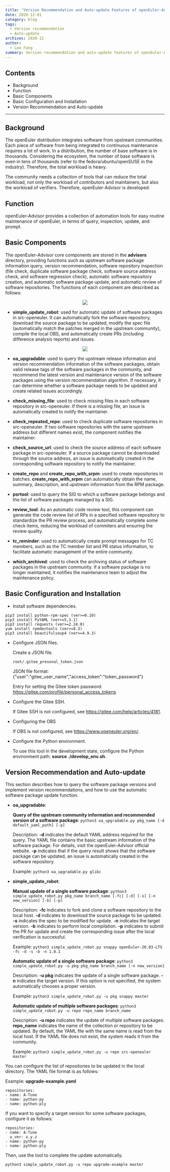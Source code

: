 ```yaml
---
title: 'Version Recommendation and Auto-update Features of openEuler-Advisor'
date: 2020-12-01
category: blog
tags:
  - Version recommendation
  - Auto-update
archives: 2020-12
author:
  - Leo Fang
summary: Version recommendation and auto-update features of openEuler-Advisor
---
```


## Contents

- Background
- Function
- Basic Components
- Basic Configuration and Installation
- Version Recommendation and Auto-update

---

## Background

The openEuler distribution integrates software from upstream communities. Each piece of software from being integrated to continuous maintenance requires a lot of work. In a distribution, the number of base software is in thousands. Considering the ecosystem, the number of base software is even in tens of thousands (refer to the fedora/ubuntu/openSUSE in the industry). Therefore, the total workload is heavy.

The community needs a collection of tools that can reduce the total workload, not only the workload of contributors and maintainers, but also the workload of verifiers. Therefore, openEuler-Advisor is developed.

## Function

openEuler-Advisor provides a collection of automation tools for easy routine maintenance of openEuler, in terms of query, inspection, update, and prompt.

## Basic Components

The openEuler-Advisor core components are stored in the **advisors** directory, providing functions such as upstream software package information query, version recommendation, software repository inspection (file check, duplicate software package check, software source address check, and software regression check), automatic software repository creation, and automatic software package update, and automatic review of software repositories. The functions of each component are described as follows:

<div align='center'>

![](./advisors-compose.png)

</div>

- **simple_update_robot**: used for automatic update of software packages in src-openeuler. It can automatically fork the software repository, download the source package to be updated, modify the spec file (automatically match the patches merged in the upstream community), compile the local OBS, and automatically create PRs (including difference analysis reports) and issues.

<div align='center'>

![](./auto-upgrade.png)

</div>

- **oa_upgradable**: used to query the upstream release information and version recommendation information of the software packages, obtain valid release tags of the software packages in the community, and recommend the latest version and maintenance version of the software packages using the version recommendation algorithm. If necessary, it can determine whether a software package needs to be updated and create related issues accordingly.

- **check_missing_file**: used to check missing files in each software repository in src-openeuler. If there is a missing file, an issue is automatically created to notify the maintainer.

- **check_repeated_repo**: used to check duplicate software repositories in src-openeuler. If two software repositories with the same upstream address but different names exist, the component notifies the maintainer.

- **check_source_url**: used to check the source address of each software package in src-openeuler. If a source package cannot be downloaded through the source address, an issue is automatically created in the corresponding software repository to notify the maintainer.

- **create_repo** and **create_repo_with_srpm**: used to create repositories in batches. **create_repo_with_srpm** can automatically obtain the name, summary, description, and upstream information from the RPM package.

- **psrtool**: used to query the SIG to which a software package belongs and the list of software packages managed by a SIG.

- **review_tool**: As an automatic code review tool, this component can generate the code review list of RPs in a specified software repository to standardize the PR review process, and automatically complete some check items, reducing the workload of commiters and ensuring the review quality.

- **tc_reminder**: used to automatically create prompt messages for TC members, such as the TC member list and PR status information, to facilitate automatic management of the entire community.

- **which_archived**: used to check the archiving status of software packages in the upstream community. If a software package is no longer maintained, it notifies the maintenance team to adjust the maintenance policy.

## Basic Configuration and Installation

- Install software dependencies.

```
pip3 install python-rpm-spec (ver>=0.10)
pip3 install PyYAML (ver>=5,3.1)
pip3 install requests (ver>=2.24.0)
yum install rpmdevtools (ver>=8.3)
pip3 install beautifulsoup4 (ver>=4.9.3)
```

- Configure JSON files.

  Create a JSON file.

  ```
  root/.gitee_presonal_token.json
  ```

  JSON file format: {"user":"gitee_user_name","access_token":"token_password"}

  Entry for setting the Gitee token password: https://gitee.com/profile/personal_access_tokens

- Configure the Gitee SSH.

  If Gitee SSH is not configured, see https://gitee.com/help/articles/4181.

- Configuring the OBS

  If OBS is not configured, see https://www.openeuler.org/en/.

- Configure the Python environment.

  To use this tool in the development state, configure the Python environment path: **source ./develop_env.sh**.

## Version Recommendation and Auto-update

This section describes how to query the software package versions and implement version recommendations, and how to use the automatic software package update function.

- **oa_upgradable**:

  **Query of the upstream community information and recommended version of a software package**: `python3 oa_upgradable.py pkg_name [-d default_yaml_path] [-p]`

  Description: **-d** indicates the default YAML address required for the query. The YAML file contains the basic upstream information of the software package. For details, visit the openEuler-Advisor official website. **-p** indicates that if the query result shows that the software package can be updated, an issue is automatically created in the software repository.

  Example: `python3 oa_upgradable.py glibc`

- **simple_update_robot**:

  **Manual update of a single software package**: `python3 simple_update_robot.py pkg_name branch_name [-fc] [-d] [-s] [-n new_version] [-b] [-p]`

  Description: **-fc** indicates to fork and clone a software repository to the local host. **-d** indicates to download the source package to be updated. **-s** indicates the spec to be modified for update. **-n** indicates the target version. **-b** indicates to perform local compilation. **-p** indicates to submit the PR for update and create the corresponding issue after the local verification is successful.

  Example: `python3 simple_update_robot.py snappy openEuler-20.03-LTS -fc -d -s -b -n 1.8.1`

  **Automatic update of a single software package**: `python3 simple_update_robot.py -u pkg pkg_name branch_name [-n new_version]`

  Description: **-u pkg** indicates the update of a single software package. **-n** indicates the target version. If this option is not specified, the system automatically chooses a proper version.

  Example: `python3 simple_update_robot.py -u pkg snappy master`

  **Automatic update of multiple software packages**: `python3 simple_update_robot.py -u repo repo_name branch_name`

  Description: **-u repo** indicates the update of multiple software packages. **repo_name** indicates the name of the collection or repository to be updated. By default, the YAML file with the same name is read from the local host. If the YAML file does not exist, the system reads it from the community.

  Example: `python3 simple_update_robot.py -u repo src-openeuler master`

You can configure the list of repositories to be updated in the local directory. The YAML file format is as follows:

Example: **upgrade-example.yaml**

```
repositories:
- name: A-Tune
- name: python-py
- name: python-ply
```

If you want to specify a target version for some software packages, configure it as follows:

```
repositories:
- name: A-Tune
  u_ver: x.y.z
- name: python-py
- name: python-ply
```

Then, use the tool to complete the update automatically.

```
python3 simple_update_robot.py -u repo upgrade-example master
```

